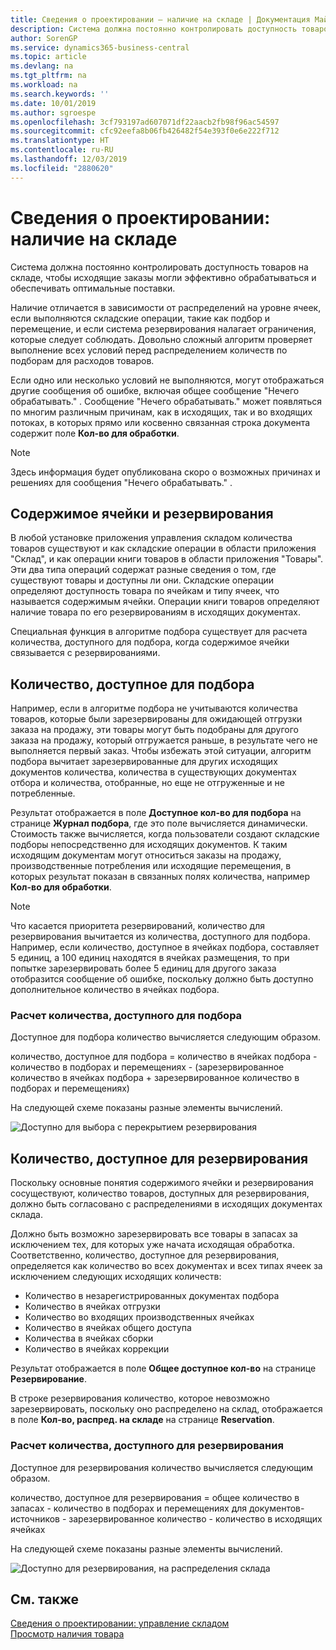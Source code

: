 ```yaml
---
title: Сведения о проектировании — наличие на складе | Документация Майкрософт
description: Система должна постоянно контролировать доступность товаров на складе, чтобы исходящие заказы могли эффективно обрабатываться и обеспечивать оптимальные поставки.
author: SorenGP
ms.service: dynamics365-business-central
ms.topic: article
ms.devlang: na
ms.tgt_pltfrm: na
ms.workload: na
ms.search.keywords: ''
ms.date: 10/01/2019
ms.author: sgroespe
ms.openlocfilehash: 3cf793197ad607071df22aacb2fb98f96ac54597
ms.sourcegitcommit: cfc92eefa8b06fb426482f54e393f0e6e222f712
ms.translationtype: HT
ms.contentlocale: ru-RU
ms.lasthandoff: 12/03/2019
ms.locfileid: "2880620"
---
```

# <a name="design-details-availability-in-the-warehouse"></a>Сведения о проектировании: наличие на складе
Система должна постоянно контролировать доступность товаров на складе, чтобы исходящие заказы могли эффективно обрабатываться и обеспечивать оптимальные поставки.  

Наличие отличается в зависимости от распределений на уровне ячеек, если выполняются складские операции, такие как подбор и перемещение, и если система резервирования налагает ограничения, которые следует соблюдать. Довольно сложный алгоритм проверяет выполнение всех условий перед распределением количеств по подборам для расходов товаров.

Если одно или несколько условий не выполняются, могут отображаться другие сообщения об ошибке, включая общее сообщение "Нечего обрабатывать." . Сообщение "Нечего обрабатывать." может появляться по многим различным причинам, как в исходящих, так и во входящих потоках, в которых прямо или косвенно связанная строка документа содержит поле **Кол-во для обработки**.

> [!NOTE]
> Здесь информация будет опубликована скоро о возможных причинах и решениях для сообщения "Нечего обрабатывать." .

## <a name="bin-content-and-reservations"></a>Содержимое ячейки и резервирования  
 В любой установке приложения управления складом количества товаров существуют и как складские операции в области приложения "Склад", и как операции книги товаров в области приложения "Товары". Эти два типа операций содержат разные сведения о том, где существуют товары и доступны ли они. Складские операции определяют доступность товара по ячейкам и типу ячеек, что называется содержимым ячейки. Операции книги товаров определяют наличие товара по его резервированиям в исходящих документах.  

 Специальная функция в алгоритме подбора существует для расчета количества, доступного для подбора, когда содержимое ячейки связывается с резервированиями.  

## <a name="quantity-available-to-pick"></a>Количество, доступное для подбора  
 Например, если в алгоритме подбора не учитываются количества товаров, которые были зарезервированы для ожидающей отгрузки заказа на продажу, эти товары могут быть подобраны для другого заказа на продажу, который отгружается раньше, в результате чего не выполняется первый заказ. Чтобы избежать этой ситуации, алгоритм подбора вычитает зарезервированные для других исходящих документов количества, количества в существующих документах отбора и количества, отобранные, но еще не отгруженные и не потребленные.  

 Результат отображается в поле **Доступное кол-во для подбора** на странице **Журнал подбора**, где это поле вычисляется динамически. Стоимость также вычисляется, когда пользователи создают складские подборы непосредственно для исходящих документов. К таким исходящим документам могут относиться заказы на продажу, производственные потребления или исходящие перемещения, в которых результат показан в связанных полях количества, например **Кол-во для обработки**.  

> [!NOTE]  
>  Что касается приоритета резервирований, количество для резервирования вычитается из количества, доступного для подбора. Например, если количество, доступное в ячейках подбора, составляет 5 единиц, а 100 единиц находятся в ячейках размещения, то при попытке зарезервировать более 5 единиц для другого заказа отобразится сообщение об ошибке, поскольку должно быть доступно дополнительное количество в ячейках подбора.  

### <a name="calculating-the-quantity-available-to-pick"></a>Расчет количества, доступного для подбора  
 Доступное для подбора количество вычисляется следующим образом.  

 количество, доступное для подбора = количество в ячейках подбора - количество в подборах и перемещениях - (зарезервированное количество в ячейках подбора + зарезервированное количество в подборах и перемещениях)  

 На следующей схеме показаны разные элементы вычислений.  

 ![Доступно для выбора с перекрытием резервирования](media/design_details_warehouse_management_availability_2.png "Доступно для выбора с перекрытием резервирования")  

## <a name="quantity-available-to-reserve"></a>Количество, доступное для резервирования  
 Поскольку основные понятия содержимого ячейки и резервирования сосуществуют, количество товаров, доступных для резервирования, должно быть согласовано с распределениями в исходящих документах склада.  

 Должно быть возможно зарезервировать все товары в запасах за исключением тех, для которых уже начата исходящая обработка. Соответственно, количество, доступное для резервирования, определяется как количество во всех документах и всех типах ячеек за исключением следующих исходящих количеств:  

-   Количество в незарегистрированных документах подбора  
-   Количество в ячейках отгрузки  
-   Количество во входящих производственных ячейках  
-   Количество в ячейках общего доступа  
-   Количества в ячейках сборки  
-   Количество в ячейках коррекции  

 Результат отображается в поле **Общее доступное кол-во** на странице **Резервирование**.  

 В строке резервирования количество, которое невозможно зарезервировать, поскольку оно распределено на склад, отображается в поле **Кол-во, распред. на складе** на странице **Reservation**.  

### <a name="calculating-the-quantity-available-to-reserve"></a>Расчет количества, доступного для резервирования  
 Доступное для резервирования количество вычисляется следующим образом.  

 количество, доступное для резервирования = общее количество в запасах - количество в подборах и перемещениях для документов-источников - зарезервированное количество - количество в исходящих ячейках  

 На следующей схеме показаны разные элементы вычислений.  

 ![Доступно для резервирования, на распределения склада](media/design_details_warehouse_management_availability_3.png "Доступно для резервирования, на распределения склада")  

## <a name="see-also"></a>См. также  
 [Сведения о проектировании: управление складом](design-details-warehouse-management.md)  
 [Просмотр наличия товара](inventory-how-availability-overview.md)
